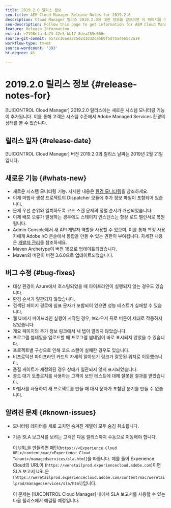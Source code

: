 ```yaml
---
title: 2019.2.0 릴리스 정보
seo-title: AEM Cloud Manager Release Notes for 2019.2.0
description: Cloud Manager 릴리스 2019.2.0에 대한 정보를 얻으려면 이 페이지를 따르십시오.
seo-description: Follow this page to get information for AEM Cloud Manager Release 2019.2.0.
feature: Release Information
exl-id: e7198efa-4a73-42e5-bb17-8dea255e056e
source-git-commit: 6572c16aea2c5d2d1032ca5b0f5d75ade65c3a19
workflow-type: tm+mt
source-wordcount: '393'
ht-degree: 4%

---
```


# 2019.2.0 릴리스 정보 {#release-notes-for}

[!UICONTROL Cloud Manager] 2019.2.0 릴리스에는 새로운 시스템 모니터링 기능이 추가됩니다. 이를 통해 고객은 시스템 수준에서 Adobe Managed Services 환경의 상태를 볼 수 있습니다.


## 릴리스 일자 {#release-date}

[!UICONTROL Cloud Manager] 버전 2019.2.0의 릴리스 날짜는 2019년 2월 21일입니다.

## 새로운 기능 {#whats-new}

* 새로운 시스템 모니터링 기능. 자세한 내용은 [환경 모니터링](/help/using/monitoring-environments.md)을 참조하세요.
* 이제 마법사 생성 프로젝트의 Dispatcher 모듈에 추가 정보 파일이 포함되어 있습니다.
* 문제 우선 순위와 일치하도록 코드 스캔 문제의 정렬 순서가 개선되었습니다.
* 이제 배포 오류가 발생하는 경우에도 스테이지 인스턴스는 항상 로드 밸런서로 복원됩니다.
* Admin Console에서 새 API 개발자 역할을 사용할 수 있으며, 이를 통해 특정 사용자에게 Adobe I/O 콘솔에서 통합을 만들 수 있는 권한이 부여됩니다. 자세한 내용은 [개발자 관리](https://www.adobe.com/go/aac_api_prod_learn)를 참조하세요.
* Maven Archetype이 버전 16으로 업데이트되었습니다.
* Maven의 버전이 버전 3.6.0으로 업데이트되었습니다.

## 버그 수정 {#bug-fixes}

* 대상 환경이 Azure에서 호스팅되었을 때 파이프라인이 실행되지 않는 경우도 있습니다.
* 환경 순서가 일관되지 않았습니다.
* 검색된 페이지 경로에 쉼표 문자가 포함되어 있으면 성능 테스트가 실패할 수 있습니다.
* 웹 UI에서 파이프라인 실행이 시작된 경우, 브라우저 뒤로 버튼이 제대로 작동하지 않았습니다.
* 개요 페이지의 추가 정보 링크에서 새 탭이 열리지 않았습니다.
* 프로그램 썸네일을 업로드할 때 프로그램 썸네일이 바로 표시되지 않았을 수 있습니다.
* 프로젝트별 구성으로 인해 코드 스캔이 실패한 경우도 있습니다.
* 비프로덕션 파이프라인 카드의 자세히 알아보기 링크가 잘못된 위치로 이동했습니다.
* 품질 게이트가 재정의된 경우 상태가 일관되지 않게 표시되었습니다.
* 콜드 대기 토폴로지를 사용하는 고객이 보안 테스트에 대해 잘못된 결과를 받았습니다.
* 마법사를 사용하여 새 프로젝트를 만들 때 대시 문자가 포함된 분기를 만들 수 없습니다.

## 알려진 문제 {#known-issues}

* 모니터링 데이터를 새로 고치면 숨겨진 계열이 모두 숨김 취소됩니다.
* 기존 SLA 보고서를 보려는 고객은 다음 릴리스까지 수동으로 이동해야 합니다.

  이 URL을 만들려면 패턴(`https://<Experience Cloud URL>/content/mac/<Experience Cloud Tenant>/managedservices/sla.html`)을 따릅니다. 예를 들어 Experience Cloud의 URL이 (`https://weretailprod.experiencecloud.adobe.com`)이면 SLA 보고서 URL은 (`https://weretailprod.experiencecloud.adobe.com/content/mac/weretailprod/managedservices/sla/html`)입니다.

  이 문제는 [!UICONTROL Cloud Manager] 내에서 SLA 보고서를 사용할 수 있는 다음 릴리스에서 해결될 예정입니다.
